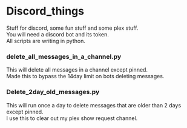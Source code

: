 # Discord_things
Stuff for discord, some fun stuff and some plex stuff.\
You will need a discord bot and its token.\
All scripts are writing in python.

### delete_all_messages_in_a_channel.py
This will delete all messages in a channel except pinned.\
Made this to bypass the 14day limit on bots deleting messages.

### Delete_2day_old_messages.py
This will run once a day to delete messages that are older than 2 days except pinned.\
I use this to clear out my plex show request channel.
